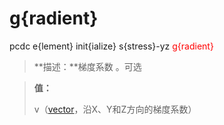 # g{radient}
pcdc e{lement} init{ialize} s{stress}-yz <span style='color: red;'>g{radient}</span>
> **描述：**梯度系数
。可选

> 
> **值：**
> 
> v（[vector](数据类型/vector/)，沿X、Y和Z方向的梯度系数）

